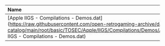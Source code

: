 |Name|Size|
|:---|---:|
|[Apple IIGS - Compilations - Demos.dat](https://raw.githubusercontent.com/open-retrogaming-archive/dat-catalog/main/root/basic/TOSEC/Apple/IIGS/Compilations/Demos/Apple IIGS - Compilations - Demos.dat)|843|
